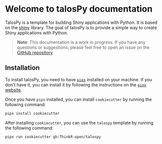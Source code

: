 # Welcome to talosPy documentation

TalosPy is a template for building Shiny applications with Python. It is based on the [shiny](https://shiny.rstudio.com/) library. The goal of talosPy is to provide a simple way to create Shiny applications with Python.

> **Note**: This documentation is a work in progress. If you have any questions or suggestions, please feel free to open an issue on the [GitHub repository](https://github.com/ThinkR-open/talospy).

## Installation

To install talosPy, you need to have [`pipx`](https://pipxproject.github.io/pipx/) installed on your machine. If you don't have it, you can install it by following the instructions on the [`pipx` website](https://pipxproject.github.io/pipx/).

Once you have `pipx` installed, you can install `cookiecutter` by running the following command:

```bash
pipx install cookiecutter
```

After installing `cookiecutter`, you can use the `talospy` template by running the following command:

```bash
pipx run cookiecutter gh:ThinkR-open/talospy
```
